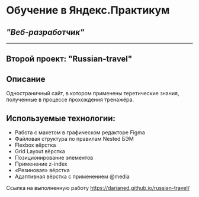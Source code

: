 # **Обучение в Яндекс.Практикум**
## *"Веб-разработчик"*
___
## **Второй проект: "Russian-travel"**
## Описание
Одностраничный сайт, в котором применены теретические знания, полученные в процессе прохождения тренажёра.  

## Используемые технологии:
* Работа с макетом в графическом редакторе Figma
* Файловая структура по правилам Nested БЭМ
* Flexbox вёрстка
* Grid Layout вёрстка
* Позиционирование элементов
* Применение z-index
* «Резиновая» вёрстка
* Адаптивная вёрстка с применением @media


Ссылка на выполненную работу https://darianed.github.io/russian-travel/
